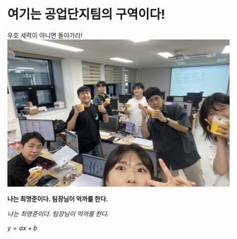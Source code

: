 # 여기는 공업단지팀의 구역이다!

우호 세력이 아니면 돌아가라!
<img src="source/industy_img.jpg">

**나는 최명준이다. 팀장님이 억까를 한다.**

*나는 최명준이다. 팀장님이 억까를 한다.*

$y = ax + b$
